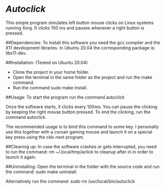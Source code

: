 # ***Autoclick*** 

This simple program simulates left button mouse clicks
on Linux systems running Xorg. It clicks 100 ms and pauses whenever a
right button is pressed.

##Dependencies:
To install this software you need the gcc compiler and the X11 development libraries. In Ubuntu 20.04 the corresponding package is: libx11-dev.

##Installation:
(Tested on Ubuntu 20.04) 

* Clone the project in your home
folder. 
* Open the terminal in the same folder as the project and run the
make command. 
* Run the command sudo make install.

##Usage: 
To start the program run the command autoclick 

Once the software
starts, it clicks every 100ms. You can pause the clicking by keeping the
right mouse button pressed. To end the clicking, run the command
autoclick.

The recommended usage is to bind this command to some key. I
personally use this together with a corsair gaming mouse and launch
it on a special key press using the ckb-next program. 

##Cleaning up:
In case the software crashes or gets interrupted, you need
to run the command: rm ~/.local/tmp/aclick to cleanup after in in order
to launch it again.

##Uninstalling:
Open the terminal in the folder with the source code and
run the command: sudo make uninstall. 

Alternatively run the command:
sudo rm /usr/local/bin/autoclick

